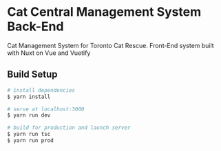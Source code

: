 # Cat Central Management System Back-End

Cat Management System for Toronto Cat Rescue.
Front-End system built with Nuxt on Vue and Vuetify

## Build Setup

``` bash
# install dependencies
$ yarn install

# serve at localhost:3000
$ yarn run dev

# build for production and launch server
$ yarn run tsc
$ yarn run prod
```
